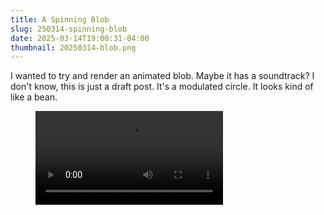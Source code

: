 ```yaml
---
title: A Spinning Blob
slug: 250314-spinning-blob
date: 2025-03-14T19:00:31-04:00
thumbnail: 20250314-blob.png
---
```

I wanted to try and render an animated blob. Maybe it has a soundtrack? I don't know, this is just a draft post. It's a modulated circle. It looks kind of like a bean.

<figure>
  <video autoplay controls loop>
    <source src="20250313_211838602_sketch_250313_Blob_Ui8zP.mp4" type="video/mp4">
    Your browser does not support the video tag.
  </video>
</figure>